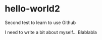 # hello-world2
Second test to learn to use Github


I need to write a bit about myself...
Blablabla
